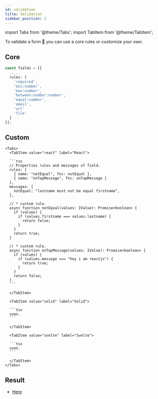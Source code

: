 ```yaml
---
id: validation
title: Validation
sidebar_position: 2
---
```


import Tabs from '@theme/Tabs';
import TabItem from '@theme/TabItem';

To validate a form 💯 you can use a core rules or customize your own.

## Core

```typescript
const fields = [{
  ...,
  rules: [
    'required',
    'min:number',
    'max:number',
    'between:number:number',
    'equal:number',
    'email',
    'url'
    'file'
  ]
}];
```

## Custom

````mdx-code-block
<Tabs>
  <TabItem value="react" label="React">

  ```tsx
  // Properties rules and messages of field.
  rules: [
    { name: "notEqual", fnc: notEqual },
    { name: "onTapMessage", fnc: onTapMessage }
  ],
  messages: {
    notEqual: "lastname must not be equal firstname",
  },

  // * custom rule.
  async function notEqual(values: IValue): Promise<boolean> {
    if (values) {
      if (values.firstname === values.lastname) {
        return false;
      }
    }
    return true;
  }

  // * custom rule.
  async function onTapMessage(values: IValue): Promise<boolean> {
    if (values) {
      if (values.message === "hey i am reactjs") {
        return true;
      }
    }
    return false;
  }
  ```

  </TabItem>

  <TabItem value="solid" label="Solid">

  ```tsx
  soon.
  ```

  </TabItem>

  <TabItem value="svelte" label="Svelte">

  ```tsx
  soon.
  ```

  </TabItem>
</Tabs>
````

## Result

- [Here](https://replit.com/@dyaliCode/Formly-React-Validation?v=1)

